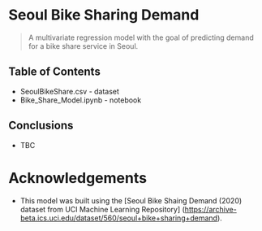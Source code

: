 # Seoul Bike Sharing Demand
> A multivariate regression model with the goal of predicting demand for a bike share service in Seoul. 

## Table of Contents
* SeoulBikeShare.csv - dataset
* Bike_Share_Model.ipynb - notebook


## Conclusions
- TBC

# Acknowledgements
- This model was built using the [Seoul Bike Shaing Demand (2020) dataset from UCI Machine Learning Repository] (https://archive-beta.ics.uci.edu/dataset/560/seoul+bike+sharing+demand).
